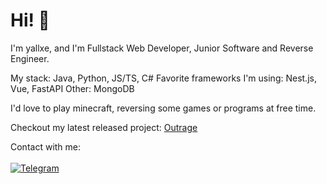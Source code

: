 # Hi! 👋
I'm yallxe, and I'm Fullstack Web Developer, Junior Software and Reverse Engineer.

My stack: Java, Python, JS/TS, C#
Favorite frameworks I'm using: Nest.js, Vue, FastAPI
Other: MongoDB

I'd love to play minecraft, reversing some games or programs at free time.

Checkout my latest released project: <a href="https://github.com/yallxe/outrage">Outrage</a> 

Contact with me:<br><br>
<a href="https://t.me/yallxe">
  <img src="https://telegram.org/img/t_logo.png" alt="Telegram"></img>
</a>

